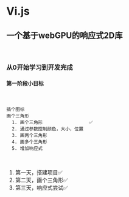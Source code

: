 # Vi.js
## 一个基于webGPU的响应式2D库
<br>

### 从0开始学习到开发完成

#### 第一阶段小目标
<br>

    搞个图标
    画个三角形
      1. 画个三角形                 ✅
      2. 通过参数控制颜色，大小，位置
      3. 画两个三角形
      4. 画多个三角形
      5. 增加响应式
<br>

1. 第一天，搭建项目✅
2. 第二天，画个三角形✅
3. 第三天，响应式尝试✅

